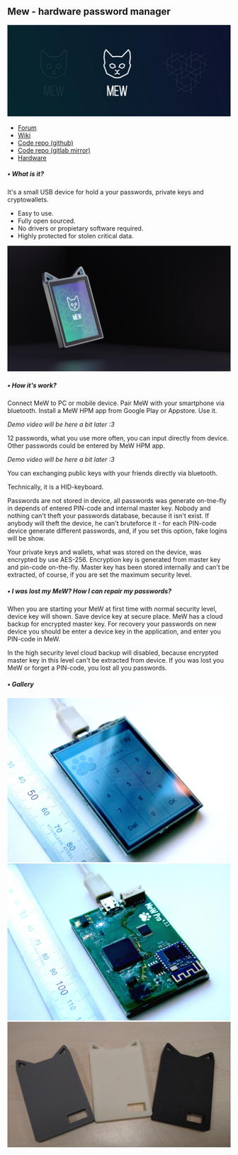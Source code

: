 ## Mew - hardware password manager
<img src="https://raw.githubusercontent.com/konachan700/konachan700.github.io/master/q2.png"> 

*   [Forum](https://forum.mewhpm.com)
*   [Wiki](https://wiki.mewhpm.com)
*   [Code repo (github)](https://github.com/konachan700/Mew)
*   [Code repo (gitlab mirror)](https://gitlab.com/mewhpm/firmware)
*   [Hardware](https://easyeda.com/konachan.700/MeW_Pro_v2.1)

##### • What is it?
It's a small USB device for hold a your passwords, private keys and cryptowallets.

*   Easy to use.
*   Fully open sourced.
*   No drivers or propietary software required.
*   Highly protected for stolen critical data.

<img src="https://raw.githubusercontent.com/konachan700/konachan700.github.io/master/q1.png"> 

##### • How it's work?

Connect MeW to PC or mobile device. Pair MeW with your smartphone via bluetooth. Install a MeW HPM app from Google Play or Appstore. Use it.  

_Demo video will be here a bit later :3_

12 passwords, what you use more often, you can input directly from device. Other passwords could be entered by MeW HPM app.  

_Demo video will be here a bit later :3_

You can exchanging public keys with your friends directly via bluetooth.

Technically, it is a HID-keyboard.

Passwords are not stored in device, all passwords was generate on-tne-fly in depends of entered PIN-code and internal master key. Nobody and nothing can't theft your passwords database, because it isn't exist. If anybody will theft the device, he can't bruteforce it - for each PIN-code device generate different passwords, and, if you set this option, fake logins will be show.  

Your private keys and wallets, what was stored on the device, was encrypted by use AES-256. Encryption key is generated from master key and pin-code on-the-fly. Master key has been stored internally and can't be extracted, of course, if you are set the maximum security level.

##### • I was lost my MeW? How I can repair my passwords?

When you are starting your MeW at first time with normal security level, device key will shown. Save device key at secure place. MeW has a cloud backup for encrypted master key. For recovery your passwords on new device you should be enter a device key in the application, and enter you PIN-code in MeW.

In the high security level cloud backup will disabled, because encrypted master key in this level can't be extracted from device. If you was lost you MeW or forget a PIN-code, you lost all you passwords.

##### • Gallery
<img src="https://raw.githubusercontent.com/konachan700/konachan700.github.io/master/IMG_0865.JPG"> 
<img src="https://raw.githubusercontent.com/konachan700/konachan700.github.io/master/IMG_0869.JPG">
<img src="https://raw.githubusercontent.com/konachan700/konachan700.github.io/master/case1.jpg"> 
